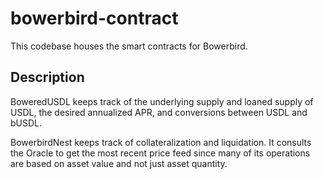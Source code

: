 # bowerbird-contract

This codebase houses the smart contracts for Bowerbird.

## Description

BoweredUSDL keeps track of the underlying supply and loaned supply of USDL, the desired annualized APR, and conversions between USDL and bUSDL.

BowerbirdNest keeps track of collateralization and liquidation. It consults the Oracle to get the most recent price feed since many of its operations are based on asset value and not just asset quantity.
